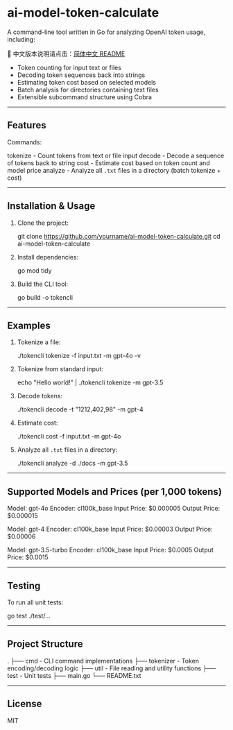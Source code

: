 ai-model-token-calculate
=========================

A command-line tool written in Go for analyzing OpenAI token usage, including:

📘 中文版本说明请点击：[简体中文 README](README.zh.md)


- Token counting for input text or files
- Decoding token sequences back into strings
- Estimating token cost based on selected models
- Batch analysis for directories containing text files
- Extensible subcommand structure using Cobra

----------------------------------------
Features
----------------------------------------

Commands:

  tokenize   - Count tokens from text or file input
  decode     - Decode a sequence of tokens back to string
  cost       - Estimate cost based on token count and model price
  analyze    - Analyze all `.txt` files in a directory (batch tokenize + cost)

----------------------------------------
Installation & Usage
----------------------------------------

1. Clone the project:

   git clone https://github.com/yourname/ai-model-token-calculate.git
   cd ai-model-token-calculate

2. Install dependencies:

   go mod tidy

3. Build the CLI tool:

   go build -o tokencli

----------------------------------------
Examples
----------------------------------------

1. Tokenize a file:

   ./tokencli tokenize -f input.txt -m gpt-4o -v

2. Tokenize from standard input:

   echo "Hello world!" | ./tokencli tokenize -m gpt-3.5

3. Decode tokens:

   ./tokencli decode -t "1212,402,98" -m gpt-4

4. Estimate cost:

   ./tokencli cost -f input.txt -m gpt-4o

5. Analyze all `.txt` files in a directory:

   ./tokencli analyze -d ./docs -m gpt-3.5

----------------------------------------
Supported Models and Prices (per 1,000 tokens)
----------------------------------------

Model:         gpt-4o
Encoder:       cl100k_base
Input Price:   $0.000005
Output Price:  $0.000015

Model:         gpt-4
Encoder:       cl100k_base
Input Price:   $0.00003
Output Price:  $0.00006

Model:         gpt-3.5-turbo
Encoder:       cl100k_base
Input Price:   $0.0005
Output Price:  $0.0015

----------------------------------------
Testing
----------------------------------------

To run all unit tests:

   go test ./test/...

----------------------------------------
Project Structure
----------------------------------------

.
├── cmd          - CLI command implementations
├── tokenizer    - Token encoding/decoding logic
├── util         - File reading and utility functions
├── test         - Unit tests
├── main.go
└── README.txt

----------------------------------------
License
----------------------------------------

MIT
